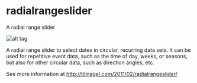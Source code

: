 # radialrangeslider
A radial range slider

![alt tag](https://raw.github.com/tillnagel/radialrangeslider/branch/radialrangeslider.gif)

A radial range slider to select dates in circular, recurring data sets. It can be used for repetitive event data, such as the time of day, weeks, or seasons, but also for other circular data, such as direction angles, etc. 

See more information at http://tillnagel.com/2011/02/radialrangeslider/